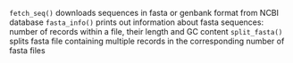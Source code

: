 `fetch_seq()` downloads sequences in fasta or genbank format from NCBI database
`fasta_info()` prints out information about fasta sequences: number of records within a file, their length and GC content
`split_fasta()` splits fasta file containing multiple records in the corresponding number of fasta files
